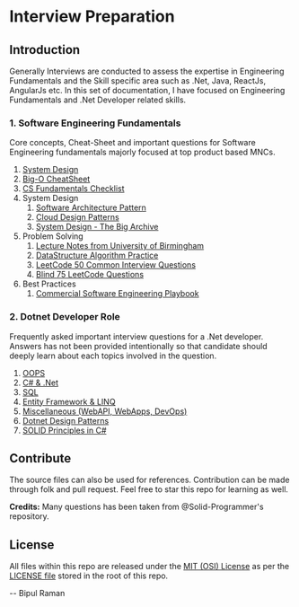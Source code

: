 # Interview Preparation

## Introduction

Generally Interviews are conducted to assess the expertise in Engineering Fundamentals and the Skill specific area such as .Net, Java, ReactJs, AngularJs etc. In this set of documentation, I have focused on Engineering Fundamentals and .Net Developer related skills.

### 1. Software Engineering Fundamentals

Core concepts, Cheat-Sheet and important questions for Software Engineering fundamentals majorly focused at top product based MNCs.

1. [System Design](Engineering/SystemDesign.md)
2. [Big-O CheatSheet](https://www.bigocheatsheet.com)
3. [CS Fundamentals Checklist](https://github.com/jwasham/coding-interview-university/blob/master/README.md)
4. System Design
    1. [Software Architecture Pattern](https://www.geeksforgeeks.org/types-of-software-architecture-patterns)
    2. [Cloud Design Patterns](https://docs.microsoft.com/en-us/azure/architecture/patterns)
    3. [System Design - The Big Archive](./Engineering/Files/System_Design_The_Big_Archive.pdf)
5. Problem Solving
    1. [Lecture Notes from University of Birmingham](./Engineering/Files/Lecture_Notes_DSA.pdf)
    2. [DataStructure Algorithm Practice](https://leetcode.com)
    3. [LeetCode 50 Common Interview Questions](./Engineering/Files/Leetcode_Interview_Questions_Handbook.pdf)
    4. [Blind 75 LeetCode Questions](Engineering/Blind_75_LeetCode_Questions.md)
6. Best Practices
    1. [Commercial Software Engineering Playbook](https://github.com/microsoft/code-with-engineering-playbook)

### 2. Dotnet Developer Role

Frequently asked important interview questions for a .Net developer. Answers has not been provided intentionally so that candidate should deeply learn about each topics involved in the question.

1. [OOPS](DotnetDeveloper/OOPS.md)
2. [C# & .Net](DotnetDeveloper/CSharpDotNet.md)
3. [SQL](DotnetDeveloper/SQL.md)
4. [Entity Framework & LINQ](DotnetDeveloper/EntityFrameworkLinq.md)
5. [Miscellaneous (WebAPI, WebApps, DevOps)](DotnetDeveloper/DotNetMiscellaneous.md)
6. [Dotnet Design Patterns](https://www.dofactory.com/net/design-patterns)
7. [SOLID Principles in C#](https://www.c-sharpcorner.com/UploadFile/damubetha/solid-principles-in-C-Sharp)

## Contribute

The source files can also be used for references. Contribution can be made through folk and pull request. Feel free to star this repo for learning as well.

**Credits:**
Many questions has been taken from @Solid-Programmer's repository.

## License

All files within this repo are released under the [MIT (OSI) License]( https://en.wikipedia.org/wiki/MIT_License) as per the [LICENSE file](https://github.com/BipulRaman/InterviewQuestions/blob/master/LICENSE) stored in the root of this repo.

--
Bipul Raman
